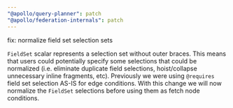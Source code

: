 ```yaml
---
"@apollo/query-planner": patch
"@apollo/federation-internals": patch
---
```


fix: normalize field set selection sets

`FieldSet` scalar represents a selection set without outer braces. This means that users could potentially specify some selections that could be normalized (i.e. eliminate duplicate field selections, hoist/collapse unnecessary inline fragments, etc). Previously we were using `@requires` field set selection AS-IS for edge conditions. With this change we will now normalize the `FieldSet` selections before using them as fetch node conditions.